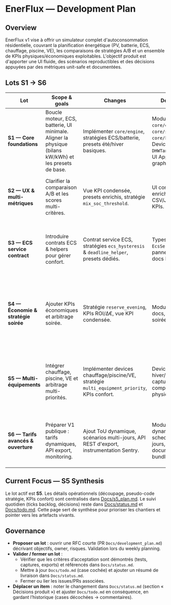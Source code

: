 # EnerFlux — Development Plan

## Overview
EnerFlux v1 vise à offrir un simulateur complet d'autoconsommation résidentielle, couvrant la planification énergétique (PV, batterie, ECS, chauffage, piscine, VE), les comparaisons de stratégies A/B et un ensemble de KPIs physiques/économiques exploitables. L'objectif produit est d'apporter une UI fluide, des scénarios reproductibles et des décisions appuyées par des métriques unit-safe et documentées.

## Lots S1 → S6
| Lot | Scope & goals | Changes | Deliverables | Acceptance criteria | Risks / Mitigations | Links | Owner |
| --- | --- | --- | --- | --- | --- | --- | --- |
| **S1 — Core foundations** | Boucle moteur, ECS, batterie, UI minimale.<br>Aligner la physique (bilans kW/kWh) et les presets de base. | Implémenter `core/engine`, stratégies ECS/batterie, presets été/hiver basiques. | Modules `core/engine.ts`, `core/strategy.ts`, `core/kpis.ts`.<br>Devices `Battery`, `DHWTank`.<br>UI App A/B + 2 graphes. | • KPI énergie respectent bilans à 1e-6 kWh.<br>• ECS atteint consigne + secours si besoin.<br>• Tests `engine_minimal` & `ecs_physics` verts. | Sous-modélisation ECS → valider via cas extrêmes.<br>Perf UI → pré-rendu + worker.<br>Dette technique → checklist JSDoc. | [Docs/status.md](Docs/status.md#dernieres-etapes)<br>[Docs/todo.md](Docs/todo.md#court-terme-s3) | Core team |
| **S2 — UX & multi-métriques** | Clarifier la comparaison A/B et les scores multi-critères. | Vue KPI condensée, presets enrichis, stratégie `mix_soc_threshold`. | UI comparateur enrichi, exports CSV/JSON v1, doc KPIs. | • Score multi-métriques affiché en UI.<br>• Export JSON validé (schéma v1).<br>• Tests snapshot KPI stables. | Complexité UI → prototypes Figma.<br>Désalignement produit → revue hebdo.<br>Export volumineux → streaming worker. | [Docs/status.md](Docs/status.md#dernieres-etapes)<br>[Docs/todo.md](Docs/todo.md#moyen-terme-s4) | UX guild |
| **S3 — ECS service contract** | Introduire contrats ECS & helpers pour gérer confort. | Contrat service ECS, stratégies `ecs_hysteresis` & `deadline_helper`, presets dédiés. | Types `EcsServiceContract`, panneau UI ECS, docs README. | • Penalties € appliquées si cible manquée.<br>• KPI T° ECS ≥ cible >95 % sur preset « Matin froid ».<br>• Tests `ecs_service_contract` et `ecs_helpers` verts. | Compréhension contrat → doc & tooltips.<br>Régression ECS → tests golden flux ECS.<br>Charge cognitive UI → toggles contextualisés. | [Docs/todo.md](Docs/todo.md#court-terme-s3) | ECS squad |
| **S4 — Économie & stratégie soirée** | Ajouter KPIs économiques et arbitrage soirée. | Stratégie `reserve_evening`, KPIs ROI/Δ€, vue KPI condensée. | Modules KPI € + docs, presets soirée. | • KPI ROI et Δ€ affichés et documentés.<br>• Stratégie `reserve_evening` maintient SOC ≥60 % avant 18 h dans tests.<br>• Snapshot KPI € stable sur preset « Ballon confort ». | Hypothèses € fragiles → référence `Docs/metrics_and_tests.md`.<br>Stratégie mal comprise → guide scenario. | [Docs/status.md](Docs/status.md#dernieres-etapes)<br>[Docs/todo.md](Docs/todo.md#moyen-terme-s4) | Finance WG |
| **S5 — Multi-équipements** | Intégrer chauffage, piscine, VE et arbitrage multi-priorités. | Implémenter devices chauffage/piscine/VE, stratégie `multi_equipment_priority`, KPIs confort. | Devices S5, presets hiver/piscine/VE, capture comparateur, tests physiques. | • Chauffage maintient confort ≥90 % sur preset hiver.<br>• Filtration piscine ≥100 % complétée sur preset été.<br>• KPIs confort affichés et validés via tests Vitest. | Synchronisation équipes → stand-up dédié.<br>Complexité stratégie → pseudo-code partagé (`Docs/s5_plan.md`).<br>Dette doc → suivi `Docs/status.md`. | [Docs/s5_plan.md](Docs/s5_plan.md)<br>[Docs/status.md](Docs/status.md#prochain-focus-s5) | Multi-eq taskforce |
| **S6 — Tarifs avancés & ouverture** | Préparer V1 publique : tarifs dynamiques, API export, monitoring. | Ajout ToU dynamique, scénarios multi-jours, API REST d'export, instrumentation Sentry. | Modules tarifs dynamiques, scheduler multi-jours, documentation API, bundle monitoré. | • Simulation multi-jours validée (scénario semaine).<br>• API export retourne JSON signé (tests contract).<br>• Alerting Sentry actif en préprod. | Scope creep → RFC obligatoire.<br>Perf multi-jours → profiling & caching.<br>Risques compliance → revue légale. | [Docs/todo.md](Docs/todo.md#long-terme)<br>[Docs/status.md](Docs/status.md#etat-deploiement) | Core + Platform |

## Current Focus — S5 Synthesis
Le lot actif est **S5**. Les détails opérationnels (découpage, pseudo-code stratégie, KPIs confort) sont centralisés dans [Docs/s5_plan.md](Docs/s5_plan.md). Le suivi quotidien (ticks backlog, décisions) reste dans [Docs/status.md](Docs/status.md) et [Docs/todo.md](Docs/todo.md). Cette page sert de synthèse pour prioriser les chantiers et pointer vers les artefacts vivants.

## Governance
- **Proposer un lot** : ouvrir une RFC courte (PR `Docs/development_plan.md`) décrivant objectifs, owner, risques. Validation lors du weekly planning.
- **Valider / fermer un lot** :
  - Vérifier que les critères d’acceptation sont démontrés (tests, captures, exports) et référencés dans `Docs/status.md`.
  - Mettre à jour `Docs/todo.md` (case cochée) et ajouter un résumé de livraison dans `Docs/status.md`.
  - Fermer ou lier les issues/PRs associées.
- **Déplacer un item** : noter le changement dans `Docs/status.md` (section « Décisions produit ») et ajuster `Docs/todo.md` en conséquence, en gardant l’historique (cases décochées → commentaires).

